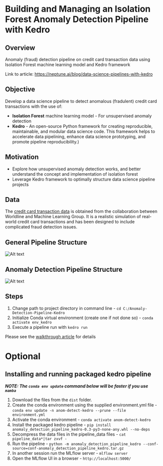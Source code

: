 # Building and Managing an Isolation Forest Anomaly Detection Pipeline with Kedro

## Overview
Anomaly (fraud) detection pipeline on credit card transaction data using Isolation Forest machine learning model and Kedro framework

Link to article: https://neptune.ai/blog/data-science-pipelines-with-kedro

## Objective
Develop a data science pipeline to detect anomalous (fradulent) credit card transactions with the use of:
- **Isolation Forest** machine learning model - For unsupervised anomaly detection
- **Kedro** - An open-source Python framework for creating reproducible, maintainable, and modular data science code. This framework helps to accelerate data pipelining, enhance data science prototyping, and promote pipeline reproducibility.)

## Motivation
- Explore how unsupervised anomaly detection works, and better understand the concept and implementation of isolation forest
- Leverage Kedro framework to optimally structure data science pipeline projects

## Data
The [credit card transaction data](https://github.com/Fraud-Detection-Handbook/simulated-data-transformed) is obtained from the collaboration between Worldline and Machine Learning Group. It is a realistic simulation of real-world credit card transactions and has been designed to include complicated fraud detection issues.

## General Pipeline Structure
![Alt text](/docs/images/01_DS_Pipeline_Overview.png?raw=true)

## Anomaly Detection Pipeline Structure
![Alt text](/docs/images/05_Anomaly_Detection_Pipeline_Blueprint.png?raw=true)

## Steps
1. Change path to project directory in command line - `cd C:/Anomaly-Detection-Pipeline-Kedro`
2. Initialize Conda virtual environment (create one if not done so) - `conda activate env_kedro`
3. Execute a pipeline run with `kedro run`

Please see the [walkthrough article](https://neptune.ai/blog/data-science-pipelines-with-kedro) for details


# Optional

## Installing and running packaged kedro pipeline
**_NOTE: The `conda env update` command below will be faster if you use `mamba`_**

1. Download the files from the `dist` folder.
2. Create the conda environment using the supplied environment.yml file - `conda env update -n anom-detect-kedro --prune --file environment.yml`
3. Activate the conda environment - `conda activate anom-detect-kedro`
4. Install the packaged kedro pipeline - `pip install anomaly_detection_pipeline_kedro-0.3-py3-none-any.whl --no-deps`
5. Decompress the data files in the pipeline_data files - `cat pipeline_data*|tar zxvf -`
6. Run the pipeline - `python -m anomaly_detection_pipeline_kedro --conf-source=conf-anomaly_detection_pipeline_kedro.tar.gz`
7. In another session run the MLflow server - `mlflow server`
8. Open the MLflow UI in a browser - `http://localhost:5000/`

